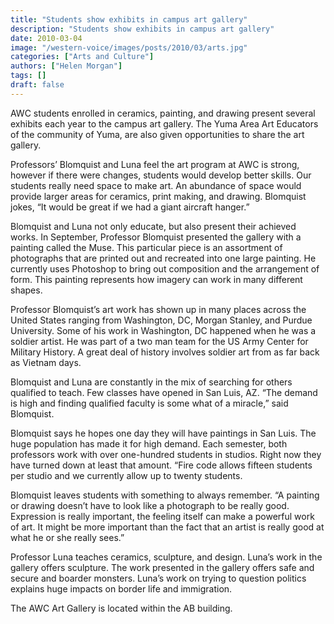 ```yaml
---
title: "Students show exhibits in campus art gallery"
description: "Students show exhibits in campus art gallery"
date: 2010-03-04
image: "/western-voice/images/posts/2010/03/arts.jpg"
categories: ["Arts and Culture"]
authors: ["Helen Morgan"]
tags: []
draft: false
---
```

AWC students enrolled in ceramics, painting, and drawing present several exhibits each year to the campus art gallery. The Yuma Area Art Educators of the community of Yuma, are also given opportunities to share the art gallery.

Professors’ Blomquist and Luna feel the art program at AWC is strong, however if there were changes, students would develop better skills. Our students really need space to make art. An abundance of space would provide larger areas for ceramics, print making, and drawing. Blomquist jokes, “It would be great if we had a giant aircraft hanger.”

Blomquist and Luna not only educate, but also present their achieved works. In September, Professor Blomquist presented the gallery with a painting called the Muse. This particular piece is an assortment of photographs that are printed out and recreated into one large painting. He currently uses Photoshop to bring out composition and the arrangement of form. This painting represents how imagery can work in many different shapes.

Professor Blomquist’s art work has shown up in many places across the United States ranging from Washington, DC, Morgan Stanley, and Purdue University. Some of his work in Washington, DC happened when he was a soldier artist. He was part of a two man team for the US Army Center for Military History. A great deal of history involves soldier art from as far back as Vietnam days.

Blomquist and Luna are constantly in the mix of searching for others qualified to teach. Few classes have opened in San Luis, AZ. “The demand is high and finding qualified faculty is some what of a miracle,” said Blomquist.

Blomquist says he hopes one day they will have paintings in San Luis. The huge population has made it for high demand. Each semester, both professors work with over one-hundred students in studios. Right now they have turned down at least that amount. “Fire code allows fifteen students per studio and we currently allow up to twenty students.

Blomquist leaves students with something to always remember. “A painting or drawing doesn’t have to look like a photograph to be really good. Expression is really important, the feeling itself can make a powerful work of art. It might be more important than the fact that an artist is really good at what he or she really sees.”

Professor Luna teaches ceramics, sculpture, and design. Luna’s work in the gallery offers sculpture. The work presented in the gallery offers safe and secure and boarder monsters. Luna’s work on trying to question politics explains huge impacts on border life and immigration.

The AWC Art Gallery is located within the AB building.